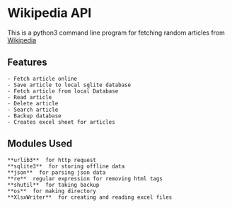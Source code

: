 # Wikipedia API

This is a python3 command line program for fetching random articles from [Wikipedia](https://wikipedia.com)

## Features
    
    - Fetch article online
    - Save article to local sqlite database
    - Fetch article from local Database
    - Read article
    - Delete article
    - Search article
    - Backup database
    - Creates excel sheet for articles

## Modules Used

    **urlib3**  for http request
    **sqlite3**  for storing offline data
    **json**  for parsing json data
    **re**  regular expression for removing html tags
    **shutil**  for taking backup
    **os**  for making directory
    **XlsxWriter**  for creating and reading excel files